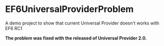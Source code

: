 EF6UniversalProviderProblem
===========================

A demo project to show that current Universal Provider doesn't works with EF6 RC1

**The problem was fixed with the released of Universal Provider 2.0.**


